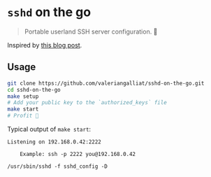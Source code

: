 # `sshd` on the go

> Portable userland SSH server configuration. 🧳

Inspired by [this blog post](https://www.codejam.info/2021/11/standalone-userland-ssh-server.html).

## Usage

```sh
git clone https://github.com/valeriangalliat/sshd-on-the-go.git
cd sshd-on-the-go
make setup
# Add your public key to the `authorized_keys` file
make start
# Profit 🎉
```

Typical output of `make start`:

```
Listening on 192.168.0.42:2222

    Example: ssh -p 2222 you@192.168.0.42

/usr/sbin/sshd -f sshd_config -D
```

